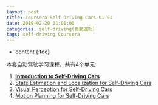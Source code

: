 ```yaml
---
layout: post
title: Coursera-Self-Driving Cars-U1-01
date: 2019-02-20 01:01:00
categories: self-driving(自動運転)
tags: self-driving Coursera
---
```

* content
{:toc}

本套自动驾驶学习课程，共有4个单元:

1. [**Introduction to Self-Driving Cars**](https://www.coursera.org/learn/intro-self-driving-cars/home/welcome)
2. [State Estimation and Localization for Self-Driving Cars](https://www.coursera.org/learn/state-estimation-localization-self-driving-cars/home/welcome)
3. [Visual Perception for Self-Driving Cars](https://www.coursera.org/learn/visual-perception-self-driving-cars)
4. [Motion Planning for Self-Driving Cars](https://www.coursera.org/learn/motion-planning-self-driving-cars)




